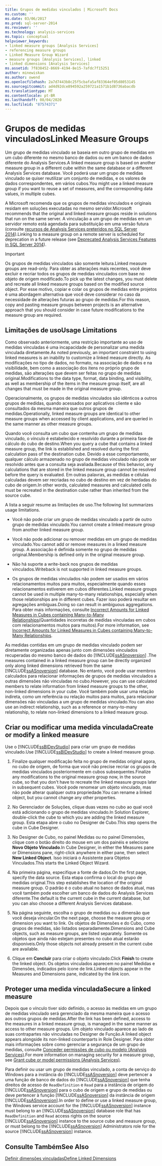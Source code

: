 ```yaml
---
title: Grupos de medidas vinculados | Microsoft Docs
ms.custom: ''
ms.date: 03/06/2017
ms.prod: sql-server-2014
ms.reviewer: ''
ms.technology: analysis-services
ms.topic: conceptual
helpviewer_keywords:
- linked measure groups [Analysis Services]
- referencing measure groups
- Linked Measure Group Wizard
- measure groups [Analysis Services], linked
- linked dimensions [Analysis Services]
ms.assetid: 7f838452-8669-4194-8e15-7afdc7f15251
author: minewiskan
ms.author: owend
ms.openlocfilehash: 2a7d7443b8c25f5cbafa5af83364ef05d8053145
ms.sourcegitcommit: ad4d92dce894592a259721a1571b1d8736abacdb
ms.translationtype: MT
ms.contentlocale: pt-BR
ms.lasthandoff: 08/04/2020
ms.locfileid: "87574371"
---
```

# <a name="linked-measure-groups"></a><span data-ttu-id="51434-102">Grupos de medidas vinculados</span><span class="sxs-lookup"><span data-stu-id="51434-102">Linked Measure Groups</span></span>
  <span data-ttu-id="51434-103">Um grupo de medidas vinculado se baseia em outro grupo de medidas em um cubo diferente no mesmo banco de dados ou em um banco de dados diferente do Analysis Services.</span><span class="sxs-lookup"><span data-stu-id="51434-103">A linked measure group is based on another measure group in a different cube within the same database or a different Analysis Services database.</span></span> <span data-ttu-id="51434-104">Você poderá usar um grupo de medidas vinculado se quiser reutilizar um conjunto de medidas, e os valores de dados correspondentes, em vários cubos.</span><span class="sxs-lookup"><span data-stu-id="51434-104">You might use a linked measure group if you want to reuse a set of measures, and the corresponding data values, in multiple cubes.</span></span>  
  
 <span data-ttu-id="51434-105">A Microsoft recomenda que os grupos de medidas vinculados e originais residam em soluções executadas no mesmo servidor.</span><span class="sxs-lookup"><span data-stu-id="51434-105">Microsoft recommends that the original and linked measure groups reside in solutions that run on the same server.</span></span> <span data-ttu-id="51434-106">A vinculação a um grupo de medidas em um servidor remoto está agendada para substituição em uma versão futura (consulte [recursos de Analysis Services preteridos no SQL Server 2014](../deprecated-analysis-services-features-in-sql-server-2014.md)).</span><span class="sxs-lookup"><span data-stu-id="51434-106">Linking to a measure group on a remote server is scheduled for deprecation in a future release (see [Deprecated Analysis Services Features in SQL Server 2014](../deprecated-analysis-services-features-in-sql-server-2014.md)).</span></span>  
  
> [!IMPORTANT]  
>  <span data-ttu-id="51434-107">Os grupos de medidas vinculados são somente leitura.</span><span class="sxs-lookup"><span data-stu-id="51434-107">Linked measure groups are read-only.</span></span> <span data-ttu-id="51434-108">Para obter as alterações mais recentes, você deve excluir e recriar todos os grupos de medidas vinculados com base no objeto de origem modificado.</span><span class="sxs-lookup"><span data-stu-id="51434-108">To pick up the latest changes, you must delete and recreate all linked measure groups based on the modified source object.</span></span> <span data-ttu-id="51434-109">Por esse motivo, copiar e colar os grupos de medidas entre projetos é uma abordagem alternativa que você deve considerar no caso da necessidade de alterações futuras ao grupo de medidas.</span><span class="sxs-lookup"><span data-stu-id="51434-109">For this reason, copy and pasting measure groups between projects is an alternative approach that you should consider in case future modifications to the measure group are required.</span></span>  
  
## <a name="usage-limitations"></a><span data-ttu-id="51434-110">Limitações de uso</span><span class="sxs-lookup"><span data-stu-id="51434-110">Usage Limitations</span></span>  
 <span data-ttu-id="51434-111">Como observado anteriormente, uma restrição importante ao uso de medidas vinculadas é uma incapacidade de personalizar uma medida vinculada diretamente.</span><span class="sxs-lookup"><span data-stu-id="51434-111">As noted previously, an important constraint to using linked measures is an inability to customize a linked measure directly.</span></span> <span data-ttu-id="51434-112">As modificações no tipo de dados, no formato, na associação de dados e na visibilidade, bem como a associação dos itens no próprio grupo de medidas, são alterações que devem ser feitas no grupo de medidas original.</span><span class="sxs-lookup"><span data-stu-id="51434-112">Modifications to the data type, format, data binding, and visibility, as well as membership of the items in the measure group itself, are all changes that must be made in the original measure group.</span></span>  
  
 <span data-ttu-id="51434-113">Operacionalmente, os grupos de medidas vinculados são idênticos a outros grupos de medidas, quando acessados por aplicativos cliente e são consultados da mesma maneira que outros grupos de medidas.</span><span class="sxs-lookup"><span data-stu-id="51434-113">Operationally, linked measure groups are identical to other measure groups when accessed by client applications, and are queried in the same manner as other measure groups.</span></span>  
  
 <span data-ttu-id="51434-114">Quando você consulta um cubo que contenha um grupo de medidas vinculado, o vínculo é estabelecido e resolvido durante a primeira fase de cálculo do cubo de destino.</span><span class="sxs-lookup"><span data-stu-id="51434-114">When you query a cube that contains a linked measure group, the link is established and resolved during the first calculation pass of the destination cube.</span></span> <span data-ttu-id="51434-115">Devido a esse comportamento, qualquer cálculo armazenado no grupo de medidas vinculado não pode ser resolvido antes que a consulta seja avaliada.</span><span class="sxs-lookup"><span data-stu-id="51434-115">Because of this behavior, any calculations that are stored in the linked measure group cannot be resolved before the query is evaluated.</span></span> <span data-ttu-id="51434-116">Em outras palavras, as medidas e células calculadas devem ser recriadas no cubo de destino em vez de herdadas do cubo de origem.</span><span class="sxs-lookup"><span data-stu-id="51434-116">In other words, calculated measures and calculated cells must be recreated in the destination cube rather than inherited from the source cube.</span></span>  
  
 <span data-ttu-id="51434-117">A lista a seguir resume as limitações de uso.</span><span class="sxs-lookup"><span data-stu-id="51434-117">The following list summarizes usage limitations.</span></span>  
  
-   <span data-ttu-id="51434-118">Você não pode criar um grupo de medidas vinculado a partir de outro grupo de medidas vinculado.</span><span class="sxs-lookup"><span data-stu-id="51434-118">You cannot create a linked measure group from another linked measure group.</span></span>  
  
-   <span data-ttu-id="51434-119">Você não pode adicionar ou remover medidas em um grupo de medidas vinculado.</span><span class="sxs-lookup"><span data-stu-id="51434-119">You cannot add or remove measures in a linked measure group.</span></span> <span data-ttu-id="51434-120">A associação é definida somente no grupo de medidas original.</span><span class="sxs-lookup"><span data-stu-id="51434-120">Membership is defined only in the original measure group.</span></span>  
  
-   <span data-ttu-id="51434-121">Não há suporte a write-back nos grupos de medidas vinculados.</span><span class="sxs-lookup"><span data-stu-id="51434-121">Writeback is not supported in linked measure groups.</span></span>  
  
-   <span data-ttu-id="51434-122">Os grupos de medidas vinculados não podem ser usados em vários relacionamentos muitos para muitos, especialmente quando esses relacionamentos estiverem em cubos diferentes.</span><span class="sxs-lookup"><span data-stu-id="51434-122">Linked measure groups cannot be used in multiple many-to-many relationships, especially when those relationships are in different cubes.</span></span> <span data-ttu-id="51434-123">Fazer isso poderá resultar em agregações ambíguas.</span><span class="sxs-lookup"><span data-stu-id="51434-123">Doing so can result in ambiguous aggregations.</span></span> <span data-ttu-id="51434-124">Para obter mais informações, consulte [Incorrect Amounts for Linked Measures in Cubes containing Many-to-Many Relationships](https://social.technet.microsoft.com/wiki/contents/articles/22911.incorrect-amounts-for-linked-measures-in-cubes-containing-many-to-many-relationships-ssas-troubleshooting.aspx)(Quantidades incorretas de medidas vinculadas em cubos com relacionamentos muitos para muitos).</span><span class="sxs-lookup"><span data-stu-id="51434-124">For more information, see [Incorrect Amounts for Linked Measures in Cubes containing Many-to-Many Relationships](https://social.technet.microsoft.com/wiki/contents/articles/22911.incorrect-amounts-for-linked-measures-in-cubes-containing-many-to-many-relationships-ssas-troubleshooting.aspx).</span></span>  
  
 <span data-ttu-id="51434-125">As medidas contidas em um grupo de medidas vinculado podem ser diretamente organizadas apenas junto com dimensões vinculados recuperadas do mesmo banco de dados do [!INCLUDE[ssASnoversion](../../includes/ssasnoversion-md.md)] .</span><span class="sxs-lookup"><span data-stu-id="51434-125">The measures contained in a linked measure group can be directly organized only along linked dimensions retrieved from the same [!INCLUDE[ssASnoversion](../../includes/ssasnoversion-md.md)] database.</span></span> <span data-ttu-id="51434-126">No entanto, você pode usar membros calculados para relacionar informações de grupos de medidas vinculados a outras dimensões não vinculadas no cubo.</span><span class="sxs-lookup"><span data-stu-id="51434-126">However, you can use calculated members to relate information from linked measure groups to the other, non-linked dimensions in your cube.</span></span> <span data-ttu-id="51434-127">Você também pode usar uma relação indireta, como um referência ou relação muitos para muitos, para relacionar dimensões não vinculadas a um grupo de medidas vinculado.</span><span class="sxs-lookup"><span data-stu-id="51434-127">You can also use an indirect relationship, such as a reference or many-to-many relationship, to relate non-linked dimensions to a linked measure group.</span></span>  
  
## <a name="create-or-modify-a-linked-measure"></a><span data-ttu-id="51434-128">Criar ou modificar uma medida vinculada</span><span class="sxs-lookup"><span data-stu-id="51434-128">Create or modify a linked measure</span></span>  
 <span data-ttu-id="51434-129">Use o [!INCLUDE[ssBIDevStudio](../../includes/ssbidevstudio-md.md)] para criar um grupo de medidas vinculado.</span><span class="sxs-lookup"><span data-stu-id="51434-129">Use [!INCLUDE[ssBIDevStudio](../../includes/ssbidevstudio-md.md)] to create a linked measure group.</span></span>  
  
1.  <span data-ttu-id="51434-130">Finalize qualquer modificação feita no grupo de medidas original agora, no cubo de origem, de forma que você não precise recriar os grupos de medidas vinculados posteriormente em cubos subsequentes.</span><span class="sxs-lookup"><span data-stu-id="51434-130">Finalize any modifications to the original measure group now, in the source cube, so that you don't have to recreate the linked measure groups later in subsequent cubes.</span></span> <span data-ttu-id="51434-131">Você pode renomear um objeto vinculado, mas não pode alterar qualquer outra propriedade.</span><span class="sxs-lookup"><span data-stu-id="51434-131">You can rename a linked object, but you cannot change any other properties.</span></span>  
  
2.  <span data-ttu-id="51434-132">No Gerenciador de Soluções, clique duas vezes no cubo ao qual você está adicionando o grupo de medidas vinculado.</span><span class="sxs-lookup"><span data-stu-id="51434-132">In Solution Explorer, double-click the cube to which you are adding the linked measure group.</span></span> <span data-ttu-id="51434-133">Esta etapa abre o cubo no Designer de Cubo.</span><span class="sxs-lookup"><span data-stu-id="51434-133">This step opens the cube in Cube Designer.</span></span>  
  
3.  <span data-ttu-id="51434-134">No Designer de Cubo, no painel Medidas ou no painel Dimensões, clique com o botão direito do mouse em um dos painéis e selecione **Novo Objeto Vinculado**.</span><span class="sxs-lookup"><span data-stu-id="51434-134">In Cube Designer, in either the Measures pane or Dimensions pane, right-click anywhere in either pane, then select **New Linked Object**.</span></span> <span data-ttu-id="51434-135">Isso iniciará o Assistente para Objetos Vinculados.</span><span class="sxs-lookup"><span data-stu-id="51434-135">This starts the Linked Object Wizard.</span></span>  
  
4.  <span data-ttu-id="51434-136">Na primeira página, especifique a fonte de dados.</span><span class="sxs-lookup"><span data-stu-id="51434-136">On the first page, specify the data source.</span></span> <span data-ttu-id="51434-137">Esta etapa confirma o local do grupo de medidas original.</span><span class="sxs-lookup"><span data-stu-id="51434-137">This step establishes the location of the original measure group.</span></span> <span data-ttu-id="51434-138">O padrão é o cubo atual no banco de dados atual, mas você também pode escolher um banco de dados do Analysis Services diferente.</span><span class="sxs-lookup"><span data-stu-id="51434-138">The default is the current cube in the current database, but you can also choose a different Analysis Services database.</span></span>  
  
5.  <span data-ttu-id="51434-139">Na página seguinte, escolha o grupo de medidas ou a dimensão que você deseja vincular.</span><span class="sxs-lookup"><span data-stu-id="51434-139">On the next page, choose the measure group or dimension you want to link.</span></span> <span data-ttu-id="51434-140">Os objetos de Dimensões e do Cubo, como grupos de medidas, são listados separadamente.</span><span class="sxs-lookup"><span data-stu-id="51434-140">Dimensions and Cube objects, such as measure groups, are listed separately.</span></span> <span data-ttu-id="51434-141">Somente os objetos que ainda não estejam presentes no cubo atual estarão disponíveis.</span><span class="sxs-lookup"><span data-stu-id="51434-141">Only those objects not already present in the current cube are available.</span></span>  
  
6.  <span data-ttu-id="51434-142">Clique em **Concluir** para criar o objeto vinculado.</span><span class="sxs-lookup"><span data-stu-id="51434-142">Click **Finish** to create the linked object.</span></span> <span data-ttu-id="51434-143">Os objetos vinculados aparecem no painel Medidas e Dimensões, indicados pelo ícone de link.</span><span class="sxs-lookup"><span data-stu-id="51434-143">Linked objects appear in the Measures and Dimensions pane, indicated by the link icon.</span></span>  
  
## <a name="secure-a-linked-measure"></a><span data-ttu-id="51434-144">Proteger uma medida vinculada</span><span class="sxs-lookup"><span data-stu-id="51434-144">Secure a linked measure</span></span>  
 <span data-ttu-id="51434-145">Depois que o vínculo tiver sido definido, o acesso às medidas em um grupo de medidas vinculado será gerenciado da mesma maneira que o acesso aos outros grupos de medidas.</span><span class="sxs-lookup"><span data-stu-id="51434-145">After the link has been defined, access to the measures in a linked measure group, is managed in the same manner as access to other measure groups.</span></span> <span data-ttu-id="51434-146">Um objeto vinculado aparece ao lado de suas contrapartes não vinculadas no Designer de Função.</span><span class="sxs-lookup"><span data-stu-id="51434-146">A linked object appears alongside its non-linked counterparts in Role Designer.</span></span> <span data-ttu-id="51434-147">Para obter mais informações sobre como gerenciar a segurança de um grupo de medidas, consulte [Conceder permissões de cubo ou modelo &#40;Analysis Services&#41;](grant-cube-or-model-permissions-analysis-services.md).</span><span class="sxs-lookup"><span data-stu-id="51434-147">For more information on managing security for a measure group, see [Grant cube or model permissions &#40;Analysis Services&#41;](grant-cube-or-model-permissions-analysis-services.md).</span></span>  
  
 <span data-ttu-id="51434-148">Para definir ou usar um grupo de medidas vinculado, a conta de serviço do Windows para a instância do [!INCLUDE[ssASnoversion](../../includes/ssasnoversion-md.md)] deve pertencer a uma função de banco de dados do [!INCLUDE[ssASnoversion](../../includes/ssasnoversion-md.md)] que tenha direitos de acesso de `ReadDefinition` e `Read` para a instância de origem do [!INCLUDE[ssASnoversion](../../includes/ssasnoversion-md.md)] para o cubo de origem e grupo de medidas ou deve pertencer à função [!INCLUDE[ssASnoversion](../../includes/ssasnoversion-md.md)] da instância de origem [!INCLUDE[ssASnoversion](../../includes/ssasnoversion-md.md)].</span><span class="sxs-lookup"><span data-stu-id="51434-148">In order to define or use a linked measure group, the Windows service account for the [!INCLUDE[ssASnoversion](../../includes/ssasnoversion-md.md)] instance must belong to an [!INCLUDE[ssASnoversion](../../includes/ssasnoversion-md.md)] database role that has `ReadDefinition` and `Read` access rights on the source [!INCLUDE[ssASnoversion](../../includes/ssasnoversion-md.md)] instance to the source cube and measure group, or must belong to the [!INCLUDE[ssASnoversion](../../includes/ssasnoversion-md.md)] Administrators role for the source [!INCLUDE[ssASnoversion](../../includes/ssasnoversion-md.md)] instance.</span></span>  
  
## <a name="see-also"></a><span data-ttu-id="51434-149">Consulte Também</span><span class="sxs-lookup"><span data-stu-id="51434-149">See Also</span></span>  
 [<span data-ttu-id="51434-150">Definir dimensões vinculadas</span><span class="sxs-lookup"><span data-stu-id="51434-150">Define Linked Dimensions</span></span>](define-linked-dimensions.md)  
  
  
